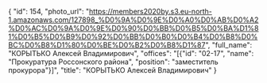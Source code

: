 {
    "id": 154,
    "photo_url": "https://members2020by.s3.eu-north-1.amazonaws.com/127898_%D0%9A%D0%9E%D0%A0%D0%AB%D0%A2%D0%AC%D0%9A%D0%9E%D0%90%D0%BB%D0%B5%D0%BA%D1%81%D0%B5%D0%B9%D0%92%D0%BB%D0%B0%D0%B4%D0%B8%D0%BC%D0%B8%D1%80%D0%BE%D0%B2%D0%B8%D1%87",
    "full_name": "КОРЫТЬКО Алексей Владимирович",
    "offices": "[{\"id\": \"02-17\", \"name\": \"Прокуратура Россонского района\", \"position\": \"заместитель прокурора\"}]",
    "title": "КОРЫТЬКО Алексей Владимирович"
}